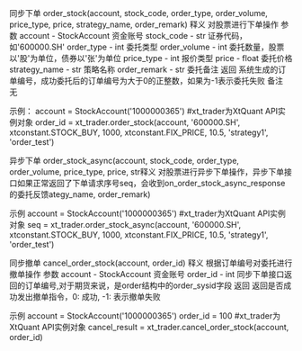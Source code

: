 同步下单
order_stock(account, stock_code, order_type, order_volume, price_type, price, strategy_name, order_remark)
释义
对股票进行下单操作
参数
account - StockAccount 资金账号
stock_code - str 证券代码，如'600000.SH'
order_type - int 委托类型
order_volume - int 委托数量，股票以'股'为单位，债券以'张'为单位
price_type - int 报价类型
price - float 委托价格
strategy_name - str 策略名称
order_remark - str 委托备注
返回
系统生成的订单编号，成功委托后的订单编号为大于0的正整数，如果为-1表示委托失败
备注
无

示例：
account = StockAccount('1000000365')
#xt_trader为XtQuant API实例对象
order_id = xt_trader.order_stock(account, '600000.SH', xtconstant.STOCK_BUY, 1000, xtconstant.FIX_PRICE, 10.5, 'strategy1', 'order_test')

异步下单
order_stock_async(account, stock_code, order_type, order_volume, price_type, price, str释义
对股票进行异步下单操作，异步下单接口如果正常返回了下单请求序号seq，会收到on_order_stock_async_response的委托反馈ategy_name, order_remark)

示例
account = StockAccount('1000000365')
#xt_trader为XtQuant API实例对象
seq = xt_trader.order_stock_async(account, '600000.SH', xtconstant.STOCK_BUY, 1000, xtconstant.FIX_PRICE, 10.5, 'strategy1', 'order_test')

同步撤单
cancel_order_stock(account, order_id)
释义
根据订单编号对委托进行撤单操作
参数
account - StockAccount 资金账号
order_id - int 同步下单接口返回的订单编号,对于期货来说，是order结构中的order_sysid字段
返回
返回是否成功发出撤单指令，0: 成功, -1: 表示撤单失败

示例
account = StockAccount('1000000365')
order_id = 100
#xt_trader为XtQuant API实例对象
cancel_result = xt_trader.cancel_order_stock(account, order_id)
